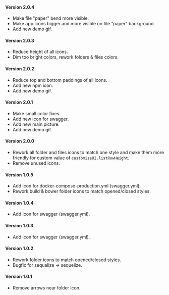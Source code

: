 #### Version 2.0.4

- Make file "paper" bend more visible.
- Make app icons bigger and more visible on file "paper" background.
- Add new demo gif.

#### Version 2.0.3

- Reduce height of all icons.
- Dim too bright colors, rework folders & files colors.

#### Version 2.0.2

- Reduce top and bottom paddings of all icons.
- Add new npm icon.
- Add new demo gif.

#### Version 2.0.1

- Make small color fixes.
- Add new icon for swagger.
- Add new main picture.
- Add new demo gif.

#### Version 2.0.0

- Rework all folder and files icons to match one style and make them more friendly for custom value of `customizeUI.listRowHeight`.
- Remove unused icons.

#### Version 1.0.5

- Add icon for docker-compose-production.yml (swagger.yml).
- Rework build & bower folder icons to match opened/closed styles.

#### Version 1.0.4

- Add icon for swagger (swagger.yml).

#### Version 1.0.3

- Add icon for swagger (swagger.yml).

#### Version 1.0.2

- Rework folder icons to match opened/closed styles.
- Bugfix for sequalize -> sequelize.

#### Version 1.0.1

- Remove arrows near folder icon.